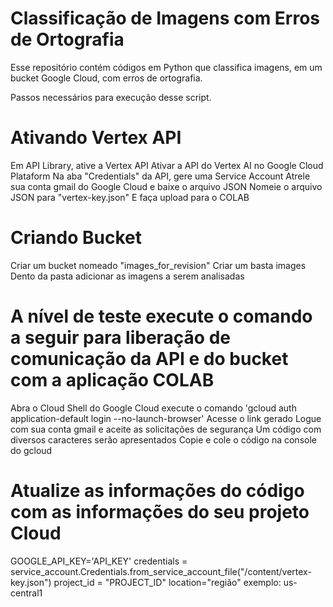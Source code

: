 # Classificação de Imagens com Erros de Ortografia
Esse repositório contém códigos em Python que classifica imagens, em um bucket Google Cloud, com erros de ortografia.

Passos necessários para execução desse script.
# Ativando Vertex API
  Em API Library, ative a Vertex API
  Ativar a API do Vertex AI no Google Cloud Plataform
  Na aba "Credentials" da API, gere uma Service Account
  Atrele sua conta gmail do Google Cloud e baixe o arquivo JSON
  Nomeie o arquivo JSON para "vertex-key.json"
  E faça upload para o COLAB

# Criando Bucket
  Criar um bucket nomeado "images_for_revision"
  Criar um basta images
  Dento da pasta adicionar as imagens a serem analisadas

# A nível de teste execute o comando a seguir para liberação de comunicação da API e do bucket com a aplicação COLAB
  Abra o Cloud Shell do Google Cloud
  execute o comando 'gcloud auth application-default login --no-launch-browser'
  Acesse o link gerado
  Logue com sua conta gmail e aceite as solicitações de segurança
  Um código com diversos caracteres serão apresentados
  Copie e cole o código na console do gcloud

# Atualize as informações do código com as informações do seu projeto Cloud
  GOOGLE_API_KEY='API_KEY'
  credentials = service_account.Credentials.from_service_account_file("/content/vertex-key.json")
  project_id = "PROJECT_ID"
  location="região" exemplo: us-central1
  
